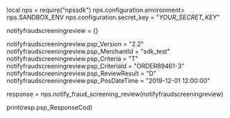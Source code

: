 local nps = require("npssdk")
nps.configuration.environment= nps.SANDBOX_ENV
nps.configuration.secret_key = "_YOUR_SECRET_KEY_"


notifyfraudscreeningreview = {}

notifyfraudscreeningreview.psp_Version = "2.2"
notifyfraudscreeningreview.psp_MerchantId = "sdk_test"
notifyfraudscreeningreview.psp_Criteria = "T"
notifyfraudscreeningreview.psp_CriteriaId = "ORDER69461-3"
notifyfraudscreeningreview.psp_ReviewResult = "D"
notifyfraudscreeningreview.psp_PosDateTime = "2019-12-01 12:00:00"

response = nps.notify_fraud_screening_review(notifyfraudscreeningreview)

print(resp.psp_ResponseCod)
